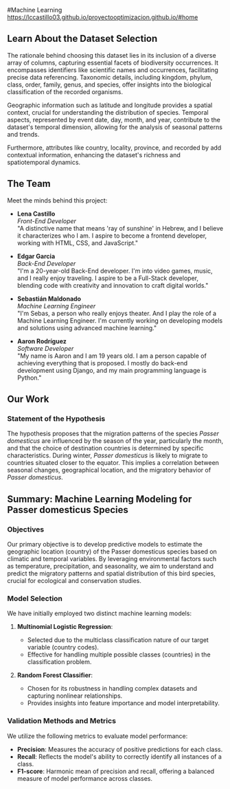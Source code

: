 #Machine Learning
https://lccastillo03.github.io/proyectooptimizacion.github.io/#home


## Learn About the Dataset Selection

The rationale behind choosing this dataset lies in its inclusion of a diverse array of columns, capturing essential facets of biodiversity occurrences. It encompasses identifiers like scientific names and occurrences, facilitating precise data referencing. Taxonomic details, including kingdom, phylum, class, order, family, genus, and species, offer insights into the biological classification of the recorded organisms.

Geographic information such as latitude and longitude provides a spatial context, crucial for understanding the distribution of species. Temporal aspects, represented by event date, day, month, and year, contribute to the dataset's temporal dimension, allowing for the analysis of seasonal patterns and trends.

Furthermore, attributes like country, locality, province, and recorded by add contextual information, enhancing the dataset's richness and spatiotemporal dynamics.

## The Team

Meet the minds behind this project:

- **Lena Castillo**  
  *Front-End Developer*  
  "A distinctive name that means 'ray of sunshine' in Hebrew, and I believe it characterizes who I am. I aspire to become a frontend developer, working with HTML, CSS, and JavaScript."

- **Edgar Garcia**  
  *Back-End Developer*  
  "I'm a 20-year-old Back-End developer. I'm into video games, music, and I really enjoy traveling. I aspire to be a Full-Stack developer, blending code with creativity and innovation to craft digital worlds."

- **Sebastián Maldonado**  
  *Machine Learning Engineer*  
  "I'm Sebas, a person who really enjoys theater. And I play the role of a Machine Learning Engineer. I'm currently working on developing models and solutions using advanced machine learning."

- **Aaron Rodríguez**  
  *Software Developer*  
  "My name is Aaron and I am 19 years old. I am a person capable of achieving everything that is proposed. I mostly do back-end development using Django, and my main programming language is Python."


## Our Work

### Statement of the Hypothesis

The hypothesis proposes that the migration patterns of the species *Passer domesticus* are influenced by the season of the year, particularly the month, and that the choice of destination countries is determined by specific characteristics. During winter, *Passer domesticus* is likely to migrate to countries situated closer to the equator. This implies a correlation between seasonal changes, geographical location, and the migratory behavior of *Passer domesticus*.

## Summary: Machine Learning Modeling for Passer domesticus Species

### Objectives
Our primary objective is to develop predictive models to estimate the geographic location (country) of the Passer domesticus species based on climatic and temporal variables. By leveraging environmental factors such as temperature, precipitation, and seasonality, we aim to understand and predict the migratory patterns and spatial distribution of this bird species, crucial for ecological and conservation studies.

### Model Selection
We have initially employed two distinct machine learning models:

1. **Multinomial Logistic Regression**:
   - Selected due to the multiclass classification nature of our target variable (country codes).
   - Effective for handling multiple possible classes (countries) in the classification problem.

2. **Random Forest Classifier**:
   - Chosen for its robustness in handling complex datasets and capturing nonlinear relationships.
   - Provides insights into feature importance and model interpretability.

### Validation Methods and Metrics
We utilize the following metrics to evaluate model performance:

- **Precision**: Measures the accuracy of positive predictions for each class.
- **Recall**: Reflects the model's ability to correctly identify all instances of a class.
- **F1-score**: Harmonic mean of precision and recall, offering a balanced measure of model performance across classes.

